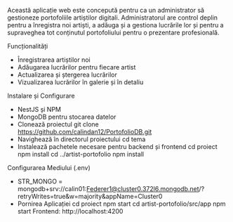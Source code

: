 Această aplicație web este concepută pentru ca un administrator să gestioneze portofoliile artiștilor digitali. Administratorul are control deplin pentru a înregistra noi artiști, a adăuga și a gestiona lucrările lor și pentru a supraveghea tot conținutul portofoliului pentru o prezentare profesională.

Funcționalități
- Înregistrarea artiștilor noi
- Adăugarea lucrărilor pentru fiecare artist
- Actualizarea și ștergerea lucrărilor
- Vizualizarea lucrărilor în galerie și în detaliu

Instalare și Configurare
- NestJS și NPM
- MongoDB pentru stocarea datelor
- Clonează proiectul
  git clone https://github.com/calindan12/PortofolioDB.git
- Navighează în directorul proiectului
  cd tema
- Instalează pachetele necesare pentru backend și frontend
  cd proiect
  npm install
   cd ../artist-portofolio
  npm install
  
Configurarea Mediului (.env)
- STR_MONGO = mongodb+srv://calin01:Federer1@cluster0.372l6.mongodb.net/?retryWrites=true&w=majority&appName=Cluster0
- Pornirea Aplicației
  cd proiect
  npm start
  cd artist-portofolio/src/app
  npm start
  Frontend: http://localhost:4200




